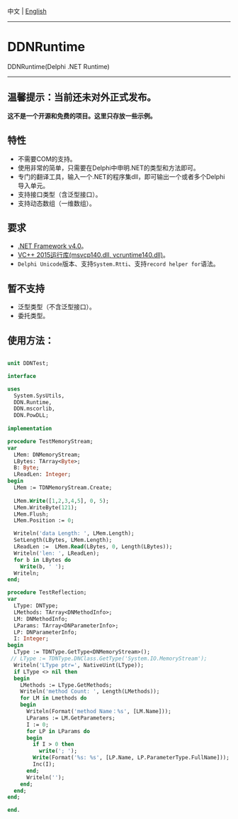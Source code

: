 中文   | [English](README.md)    

-----

# DDNRuntime

 DDNRuntime(Delphi .NET Runtime)  
 
----  
 **温馨提示：当前还未对外正式发布。**    
----  
 
 **这不是一个开源和免费的项目。这里只存放一些示例。**  
 
## 特性

* 不需要COM的支持。
* 使用非常的简单，只需要在Delphi中申明.NET的类型和方法即可。
* 专门的翻译工具，输入一个.NET的程序集dll，即可输出一个或者多个Delphi导入单元。
* 支持接口类型（含泛型接口）。
* 支持动态数组（一维数组）。
 
## 要求

* [.NET Framework v4.0](https://www.microsoft.com/zh-cn/download/details.aspx?id=17851)。
* [VC++ 2015运行库(msvcp140.dll, vcruntime140.dll)](https://www.microsoft.com/zh-cn/download/details.aspx?id=48145)。
* `Delphi Unicode`版本、支持`System.Rtti`、支持`record helper for`语法。 

## 暂不支持

* 泛型类型（不含泛型接口）。
* 委托类型。

## 使用方法：

```pascal

unit DDNTest;

interface

uses
  System.SysUtils,
  DDN.Runtime,
  DDN.mscorlib,
  DDN.PowDLL;
  
implementation

procedure TestMemoryStream;
var
  LMem: DNMemoryStream;
  LBytes: TArray<Byte>;
  B: Byte;
  LReadLen: Integer;
begin
  LMem := TDNMemoryStream.Create;
  
  LMem.Write([1,2,3,4,5], 0, 5);
  LMem.WriteByte(121);
  LMem.Flush;
  LMem.Position := 0;

  Writeln('data Length: ', LMem.Length);
  SetLength(LBytes, LMem.Length);
  LReadLen :=  LMem.Read(LBytes, 0, Length(LBytes));
  Writeln('len: ', LReadLen);
  for b in LBytes do
    Write(b, ' ');
  Writeln;
end;

procedure TestReflection;
var
  LType: DNType;
  LMethods: TArray<DNMethodInfo>;
  LM: DNMethodInfo;
  LParams: TArray<DNParameterInfo>;
  LP: DNParameterInfo;
  I: Integer;
begin
  LType := TDNType.GetType<DNMemoryStream>();
 // LType := TDNType.DNClass.GetType('System.IO.MemoryStream');
  Writeln('LType ptr=', NativeUint(LType));
  if LType <> nil then
  begin
    LMethods := LType.GetMethods;
    Writeln('method Count: ', Length(LMethods));
    for LM in Lmethods do
    begin
      Writeln(Format('method Name：%s', [LM.Name]));
      LParams := LM.GetParameters;
      I := 0;
      for LP in LParams do
      begin
        if I > 0 then
          write('; ');
        Write(Format('%s: %s', [LP.Name, LP.ParameterType.FullName]));
        Inc(I);
      end;
      Writeln('');
    end;
  end;
end;

end.
  

```